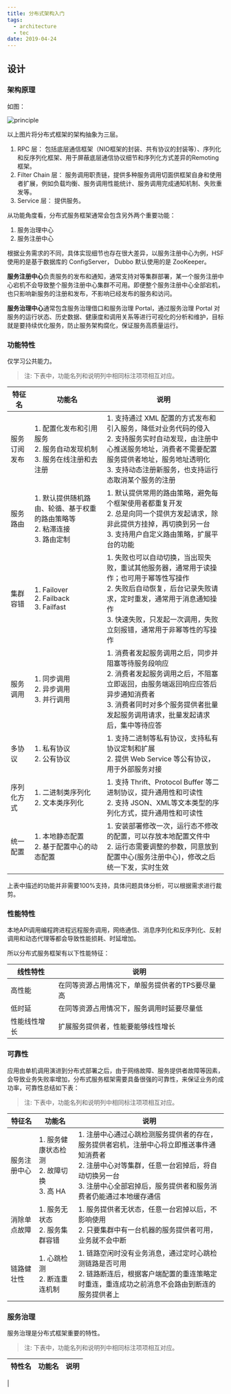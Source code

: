 ```yaml
---
title: 分布式架构入门
tags:
  - architecture
  - tec
date: 2019-04-24
---
```


## 设计

### 架构原理

如图：

![principle](https://sherlockblaze.com/resources/img/profession/architectures/distributed-architecture-principle.png)

以上图片将分布式框架的架构抽象为三层。

1. RPC 层： 包括底层通信框架（NIO框架的封装、共有协议的封装等）、序列化和反序列化框架、用于屏蔽底层通信协议细节和序列化方式差异的Remoting框架。
2. Filter Chain 层： 服务调用职责链，提供多种服务调用切面供框架自身和使用者扩展，例如负载均衡、服务调用性能统计、服务调用完成通知机制、失败重发等。
3. Service 层： 提供服务。

从功能角度看，分布式服务框架通常会包含另外两个重要功能：

1. 服务治理中心
2. 服务注册中心

根据业务需求的不同，具体实现细节也存在很大差异，以服务注册中心为例，HSF 使用的是基于数据库的 ConfigServer， Dubbo 默认使用的是 ZooKeeper。

**服务注册中心**负责服务的发布和通知，通常支持对等集群部署，某一个服务注册中心宕机不会导致整个服务注册中心集群不可用。即便整个服务注册中心全部宕机，也只影响新服务的注册和发布，不影响已经发布的服务和访问。

**服务治理中心**通常包含服务治理借口和服务治理 Portal，通过服务治理 Portal 对服务的运行状态、历史数据、健康度和调用关系等进行可视化的分析和维护，目标就是要持续优化服务，防止服务架构腐化，保证服务高质量运行。

### 功能特性

仅学习公共能力。

> 注: 下表中，功能名列和说明列中相同标注项项相互对应。

| 特征名 | 功能名 | 说明 |
| ----- | ----- | --- |
| 服务订阅发布 | 1. 配置化发布和引用服务<br/> 2. 服务自动发现机制<br/> 3. 服务在线注册和去注册 | 1. 支持通过 XML 配置的方式发布和引入服务，降低对业务代码的侵入<br/> 2. 支持服务实时自动发现，由注册中心推送服务地址，消费者不需要配置服务提供者地址，服务地址透明化<br/> 3. 支持动态注册新服务，也支持运行态取消某个服务的注册 |
| 服务路由 | 1. 默认提供随机路由、轮循、基于权重的路由策略等<br/> 2. 粘滞连接<br/> 3. 路由定制 | 1. 默认提供常用的路由策略，避免每个框架使用者都重复开发<br/> 2. 总是向同一个提供方发起请求，除非此提供方挂掉，再切换到另一台<br/> 3. 支持用户自定义路由策略，扩展平台的功能 |
| 集群容错 | 1. Failover<br/> 2. Failback<br/> 3. Failfast | 1. 失败也可以自动切换，当出现失败，重试其他服务器，通常用于读操作；也可用于幂等性写操作<br/> 2. 失败后自动恢复，后台记录失败请求，定时重发，通常用于消息通知操作<br/> 3. 快速失败，只发起一次调用，失败立刻报错，通常用于非幂等性的写操作 |
| 服务调用 | 1. 同步调用<br/> 2. 异步调用<br/> 3. 并行调用 | 1. 消费者发起服务调用之后，同步并阻塞等待服务段响应<br/> 2. 消费者发起服务调用之后，不阻塞立即返回，由服务端返回响应应答后异步通知消费者<br/> 3. 消费者同时对多个服务提供者批量发起服务调用请求，批量发起请求后，集中等待应答 |
| 多协议 | 1. 私有协议<br/> 2. 公有协议<br/> | 1. 支持二进制等私有协议，支持私有协议定制和扩展<br/> 2. 提供 Web Service 等公有协议，用于外部服务对接 |
| 序列化方式 | 1. 二进制类序列化<br/> 2. 文本类序列化 | 1. 支持 Thrift、Protocol Buffer 等二进制协议，提升通用性和可读性<br/> 2. 支持 JSON、XML等文本类型的序列化方式，提升通用性和可读性 |
| 统一配置 | 1. 本地静态配置<br/> 2. 基于配置中心的动态配置 | 1. 安装部署修改一次，运行态不修改的配置，可以存放本地配置文件中<br/> 2. 运行态需要调整的参数，同意放到配置中心(服务注册中心)，修改之后统一下发，实时生效 |

上表中描述的功能并非需要100%支持，具体问题具体分析，可以根据需求进行裁剪。

### 性能特性

本地API调用编程跨进程远程服务调用，网络通信、消息序列化和反序列化、反射调用和动态代理等都会导致性能损耗、时延增加。

所以分布式服务框架有以下性能特征：

| 线性特性 | 说明 |
| ---------- | ------ |
| 高性能 | 在同等资源占用情况下，单服务提供者的TPS要尽量高 |
| 低时延 | 在同等资源占用情况下，服务调用时延要尽量低 |
| 性能线性增长 | 扩展服务提供者，性能要能够线性增长 |

### 可靠性

应用由单机调用演进到分布式部署之后，由于网络故障、服务提供者故障等因素，会导致业务失败率增加，分布式服务框架需要具备很强的可靠性，来保证业务的成功率，可靠性总结如下表：

> 注: 下表中，功能名列和说明列中相同标注项项相互对应。

| 特征名 | 功能名 | 说明 |
| -------- | ------- | ------ |
| 服务注册中心 | 1. 服务健康状态检测<br/> 2. 故障切换<br/> 3. 高 HA | 1. 注册中心通过心跳检测服务提供者的存在，服务提供者宕机，注册中心将立即推送事件通知消费者<br/> 2. 注册中心对等集群，任意一台宕掉后，将自动切换另一台<br/> 3. 注册中心全部宕掉后，服务提供者和服务消费者仍能通过本地缓存通信 |
| 消除单点故障 | 1. 服务无状态<br/> 2. 服务集群容错 | 1. 服务提供者无状态，任意一台宕掉以后，不影响使用<br/> 2. 只要集群中有一台机器的服务提供者可用，业务就不会中断 |
| 链路健壮性 | 1. 心跳检测<br/> 2. 断连重连机制<br/> | 1. 链路空闲时没有业务消息，通过定时心跳检测链路是否可用<br/> 2. 链路断连后，根据客户端配置的重连策略定时重连，重连成功之前消息不会路由到断连的服务提供者上 |

### 服务治理

服务治理是分布式框架重要的特性。

> 注: 下表中，功能名列和说明列中相同标注项项相互对应。

| 特性名 | 功能名 | 说明 |
| -------  | -------- | ----- |
| 